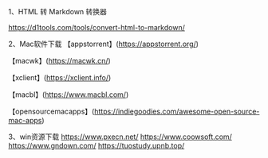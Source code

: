1、HTML 转 Markdown 转换器

https://d1tools.com/tools/convert-html-to-markdown/

2、Mac软件下载
【appstorrent】(https://appstorrent.org/)

【macwk】(https://macwk.cn/)

【xclient】(https://xclient.info/)

【macbl】(https://www.macbl.com/)

【opensourcemacapps】(https://indiegoodies.com/awesome-open-source-mac-apps)

3、win资源下载
https://www.pxecn.net/
https://www.coowsoft.com/
https://www.gndown.com/
https://tuostudy.upnb.top/